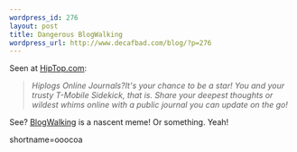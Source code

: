 ```yaml
--- 
wordpress_id: 276
layout: post
title: Dangerous BlogWalking
wordpress_url: http://www.decafbad.com/blog/?p=276
---
```

Seen at <a href="http://www.hiptop.com">HipTop.com</a>:<blockquote><i>Hiplogs Online Journals?It's your chance to be a star! You and your trusty T-Mobile Sidekick, that is. Share your deepest thoughts or wildest whims online with a public journal you can update on the go!</i></blockquote>See?  <a href="http://www.decafbad.com/twiki/bin/view/Main/BlogWalking">BlogWalking</a> is a nascent meme!  Or something.  Yeah!
<!--more-->
shortname=ooocoa
